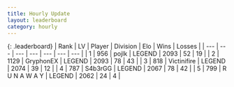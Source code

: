 ```yaml
---
title: Hourly Update
layout: leaderboard
category: hourly
---
```


{: .leaderboard}
| Rank | LV | Player | Division | Elo | Wins | Losses |
| --- | --- | --- | --- | --- | --- | --- |
| <span data-change="0">1</span> | 956 | <span title="ID: 4783">pojlk</span> | LEGEND | <span data-change="0">2093</span> | <span data-change="0">52</span> | <span data-change="0">19</span> |
| <span data-change="0">2</span> | 1129 | <span title="ID: 315148">GryphonEX</span> | LEGEND | <span data-change="0">2093</span> | <span data-change="0">78</span> | <span data-change="0">43</span> |
| <span data-change="0">3</span> | 818 | <span title="ID: 112242">Victinifire</span> | LEGEND | <span data-change="0">2074</span> | <span data-change="0">39</span> | <span data-change="0">12</span> |
| <span data-change="0">4</span> | 787 | <span title="ID: 166888">S4b3rGG</span> | LEGEND | <span data-change="0">2067</span> | <span data-change="0">78</span> | <span data-change="0">42</span> |
| <span data-change="0">5</span> | 799 | <span title="ID: 66144">R U N A W A Y</span> | LEGEND | <span data-change="0">2062</span> | <span data-change="0">24</span> | <span data-change="0">4</span> |